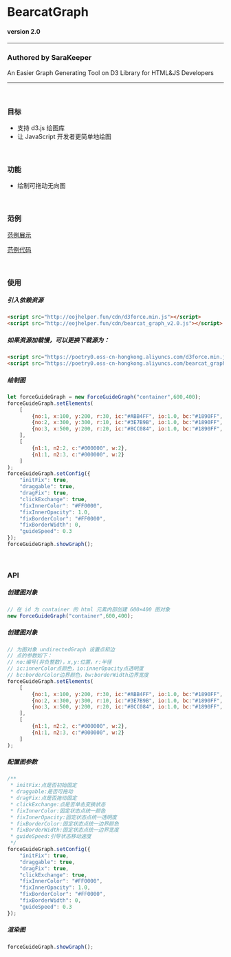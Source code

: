 # BearcatGraph

#### version 2.0

---
 
### Authored by SaraKeeper

An Easier Graph Generating Tool on D3 Library for HTML&amp;JS Developers

---

&nbsp;

### 目标

- 支持 d3.js 绘图库
- 让 JavaScript 开发者更简单地绘图

&nbsp;

### 功能

- 绘制可拖动无向图

&nbsp;

### 范例
[范例展示](http://eojhelper.fun/undirected_graph.html)

[范例代码](https://github.com/SaraKeeper/BearcatGraph/blob/main/force_guide_graph_demo.html)

&nbsp;

### 使用

##### 引入依赖资源
```html
<script src="http://eojhelper.fun/cdn/d3force.min.js"></script>
<script src="http://eojhelper.fun/cdn/bearcat_graph_v2.0.js"></script>
```
##### 如果资源加载慢，可以更换下载源为：
```html
<script src="https://poetry0.oss-cn-hongkong.aliyuncs.com/d3force.min.js"></script>
<script src="https://poetry0.oss-cn-hongkong.aliyuncs.com/bearcat_graph_v2.0.js"></script>
```
##### 绘制图
```javascript
let forceGuideGraph = new ForceGuideGraph("container",600,400);
forceGuideGraph.setElements(
    [
        {no:1, x:100, y:200, r:30, ic:"#ABB4FF", io:1.0, bc:"#1890FF", bw:1},
        {no:2, x:300, y:300, r:10, ic:"#3E7B9B", io:1.0, bc:"#1890FF", bw:2},
        {no:3, x:500, y:200, r:20, ic:"#8CC084", io:1.0, bc:"#1890FF", bw:3}
    ],
    [
        {n1:1, n2:2, c:"#000000", w:2},
        {n1:1, n2:3, c:"#000000", w:2}
    ]
);
forceGuideGraph.setConfig({
    "initFix": true,
    "draggable": true,
    "dragFix": true,
    "clickExchange": true,
    "fixInnerColor": "#FF0000",
    "fixInnerOpacity": 1.0,
    "fixBorderColor": "#FF0000",
    "fixBorderWidth": 0,
    "guideSpeed": 0.3
});
forceGuideGraph.showGraph();
```

&nbsp;

### API

##### 创建图对象
```javascript
// 在 id 为 container 的 html 元素内部创建 600×400 图对象
new ForceGuideGraph("container",600,400);
```
##### 创建图对象
```javascript
// 为图对象 undirectedGraph 设置点和边
// 点的参数如下：
// no:编号(非负整数)，x,y:位置，r:半径
// ic:innerColor点颜色，io:innerOpacity点透明度
// bc:borderColor边界颜色，bw:borderWidth边界宽度
forceGuideGraph.setElements(
    [
        {no:1, x:100, y:200, r:30, ic:"#ABB4FF", io:1.0, bc:"#1890FF", bw:1},
        {no:2, x:300, y:300, r:10, ic:"#3E7B9B", io:1.0, bc:"#1890FF", bw:2},
        {no:3, x:500, y:200, r:20, ic:"#8CC084", io:1.0, bc:"#1890FF", bw:3}
    ],
    [
        {n1:1, n2:2, c:"#000000", w:2},
        {n1:1, n2:3, c:"#000000", w:2}
    ]
);
```
##### 配置图参数
```javascript
/**
 * initFix:点是否初始固定
 * draggable:是否可拖动
 * dragFix:点是否拖动固定
 * clickExchange:点是否单击变换状态
 * fixInnerColor:固定状态点统一颜色
 * fixInnerOpacity:固定状态点统一透明度
 * fixBorderColor:固定状态点统一边界颜色
 * fixBorderWidth:固定状态点统一边界宽度
 * guideSpeed:引导状态移动速度
 */
forceGuideGraph.setConfig({
    "initFix": true,
    "draggable": true,
    "dragFix": true,
    "clickExchange": true,
    "fixInnerColor": "#FF0000",
    "fixInnerOpacity": 1.0,
    "fixBorderColor": "#FF0000",
    "fixBorderWidth": 0,
    "guideSpeed": 0.3
});
```
##### 渲染图
```javascript
forceGuideGraph.showGraph();
```